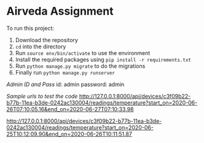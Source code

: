 # Airveda Assignment

To run this project:
1. Download the repository
2. `cd` into the directory
3. Run `source env/bin/activate` to use the environment
4. Install the required packages using `pip install -r requirements.txt`
5. Run `python manage.py migrate` to do the migrations
6. Finally run `python manage.py runserver`

*Admin ID and Pass*
id: admin
password: admin

*Sample urls to test the code*
http://127.0.0.1:8000/api/devices/c3f09b22-b77b-11ea-b3de-0242ac130004/readings/temperature?start_on=2020-06-26T07:10:05.16&end_on=2020-06-27T07:10:33.98

http://127.0.0.1:8000/api/devices/c3f09b22-b77b-11ea-b3de-0242ac130004/readings/temperature?start_on=2020-06-25T10:12:09.90&end_on=2020-06-26T10:11:51.87